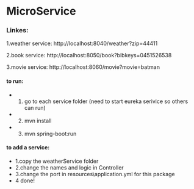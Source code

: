 # MicroService

### Linkes:
1.weather service: http://localhost:8040/weather?zip=44411

2.book service: http://localhost:8050/book?bibkeys=0451526538

3.movie service: http://localhost:8060/movie?movie=batman

#### to run:
* 1. go to each service folder (need to start eureka serivice so others can run)
* 2. mvn install
* 3. mvn spring-boot:run

#### to add a service:
* 1.copy the weatherService folder
* 2.change the names and logic in Controller
* 3.change the port in resources\application.yml for this package
* 4 done!




